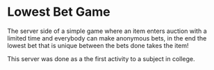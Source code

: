 # Lowest Bet Game

The server side of a simple game where an item enters auction with a limited time and everybody can make anonymous bets, in the end the lowest bet
that is unique between the bets done takes the item!

This server was done as a the first activity to a subject in college.
